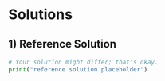 # Solutions

## 1) Reference Solution
```python
# Your solution might differ; that's okay.
print("reference solution placeholder")
```
